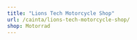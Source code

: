 ```yaml
---
title: "Lions Tech Motorcycle Shop"
url: /cainta/lions-tech-motorcycle-shop/
shop: Motorrad
---
```

